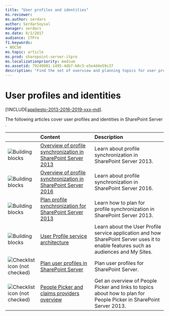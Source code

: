 ```yaml
---
title: "User profiles and identities"
ms.reviewer: 
ms.author: serdars
author: SerdarSoysal
manager: serdars
ms.date: 8/1/2017
audience: ITPro
f1.keywords:
- NOCSH
ms.topic: article
ms.prod: sharepoint-server-itpro
ms.localizationpriority: medium
ms.assetid: 79240081-1495-4db7-b0c5-e5e4d4e59c37
description: "Find the set of overview and planning topics for user profiles and identities for SharePoint Server."
---
```


# User profiles and identities

[!INCLUDE[appliesto-2013-2016-2019-xxx-md](../includes/appliesto-2013-2016-2019-xxx-md.md)]. 
  
The following articles cover user profiles and identities in SharePoint Server .
  
||**Content**|**Description**|
|:-----|:-----|:-----|
|![Building blocks](../media/mod_icon_buildingblock_M.png)|[Overview of profile synchronization in SharePoint Server 2013](overview-of-profile-synchronization-in-sharepoint-server-2013.md) <br/> |Learn about profile synchronization in SharePoint Server 2013.  <br/> |
|![Building blocks](../media/mod_icon_buildingblock_M.png)|[Overview of profile synchronization in SharePoint Server 2016](profile-synchronization-in-sharepoint-server-2013.md) <br/> |Learn about profile synchronization in SharePoint Server 2016.  <br/> |
|![Building blocks](../media/mod_icon_buildingblock_M.png)|[Plan profile synchronization for SharePoint Server 2013](plan-profile-synchronization-for-sharepoint-server-2013.md) <br/> |Learn how to plan for profile synchronization in SharePoint Server 2013.  <br/> |
|![Building blocks](../media/mod_icon_buildingblock_M.png)|[User Profile service architecture](../install/user-profile-service-overview.md) <br/> |Learn about the User Profile service application and how SharePoint Server uses it to enable features such as audiences and My Sites.  <br/> |
|![Checklist icon (not checked)](../media/mod_icon_checklist_.png)|[Plan user profiles in SharePoint Server](plan-user-profiles.md) <br/> |Plan user profiles for SharePoint Server.  <br/> |
|![Checklist icon (not checked)](../media/mod_icon_checklist_.png)|[People Picker and claims providers overview](people-picker-and-claims-providers-overview.md) <br/> |Get an overview of People Picker and links to topics about how to plan for People Picker in SharePoint Server 2013.  <br/> |
   

